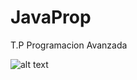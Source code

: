 # JavaProp
T.P Programacion Avanzada

![alt text](https://i.gyazo.com/5a9d6d6d16222be1319d5505e53f2bc0.jpg)
